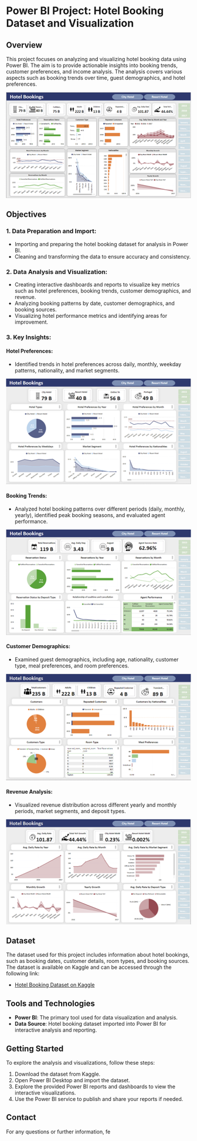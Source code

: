 # Power BI Project: Hotel Booking Dataset and Visualization

## Overview
This project focuses on analyzing and visualizing hotel booking data using Power BI. The aim is to provide actionable insights into booking trends, customer preferences, and income analysis. The analysis covers various aspects such as booking trends over time, guest demographics, and hotel preferences.

![Hotel Booking Dashboard](https://raw.githubusercontent.com/eatasal/Hotel-Booking-Dataset-and-Visualization-with-Power-BI/main/Hotel%20Bookings_Overview.PNG)

## Objectives

### 1. Data Preparation and Import:
- Importing and preparing the hotel booking dataset for analysis in Power BI.
- Cleaning and transforming the data to ensure accuracy and consistency.

### 2. Data Analysis and Visualization:
- Creating interactive dashboards and reports to visualize key metrics such as hotel preferences, booking trends, customer demographics, and revenue.
- Analyzing booking patterns by date, customer demographics, and booking sources.
- Visualizing hotel performance metrics and identifying areas for improvement.

### 3. Key Insights:
#### Hotel Preferences:
- Identified trends in hotel preferences across daily, monthly, weekday patterns, nationality, and market segments.

![Hotel Preferences Dashboard](https://raw.githubusercontent.com/eatasal/Hotel-Booking-Dataset-and-Visualization-with-Power-BI/main/Hotel%20Pereferences.PNG)

#### Booking Trends:
- Analyzed hotel booking patterns over different periods (daily, monthly, yearly), identified peak booking seasons, and evaluated agent performance.

![Hotel Reservations Dashboard](https://raw.githubusercontent.com/eatasal/Hotel-Booking-Dataset-and-Visualization-with-Power-BI/main/Reservations.PNG)

#### Customer Demographics:
- Examined guest demographics, including age, nationality, customer type, meal preferences, and room preferences.

![Customer Demographics Dashboard](https://raw.githubusercontent.com/eatasal/Hotel-Booking-Dataset-and-Visualization-with-Power-BI/main/Customers.PNG)

#### Revenue Analysis:
- Visualized revenue distribution across different yearly and monthly periods, market segments, and deposit types.

![Revenue Analysis Dashboard](https://raw.githubusercontent.com/eatasal/Hotel-Booking-Dataset-and-Visualization-with-Power-BI/main/Income_Analysis.PNG)

## Dataset
The dataset used for this project includes information about hotel bookings, such as booking dates, customer details, room types, and booking sources. The dataset is available on Kaggle and can be accessed through the following link:
- [Hotel Booking Dataset on Kaggle](https://www.kaggle.com)

## Tools and Technologies
- **Power BI**: The primary tool used for data visualization and analysis.
- **Data Source**: Hotel booking dataset imported into Power BI for interactive analysis and reporting.

## Getting Started
To explore the analysis and visualizations, follow these steps:
1. Download the dataset from Kaggle.
2. Open Power BI Desktop and import the dataset.
3. Explore the provided Power BI reports and dashboards to view the interactive visualizations.
4. Use the Power BI service to publish and share your reports if needed.

## Contact
For any questions or further information, fe
